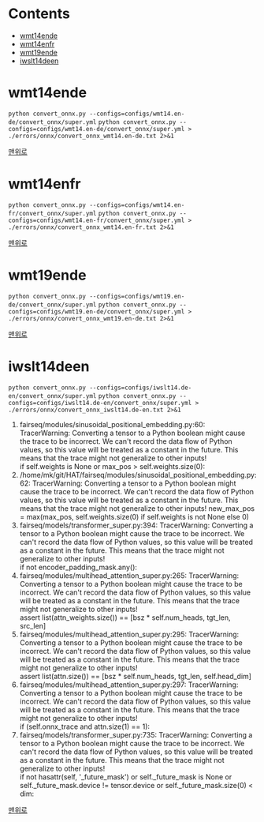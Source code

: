 # Contents
* [wmt14ende](#wmt14ende)
* [wmt14enfr](#wmt14enfr)
* [wmt19ende](#wmt19ende)
* [iwslt14deen](#iwslt14deen)

# wmt14ende
`python convert_onnx.py --configs=configs/wmt14.en-de/convert_onnx/super.yml`
`python convert_onnx.py --configs=configs/wmt14.en-de/convert_onnx/super.yml > ./errors/onnx/convert_onnx_wmt14.en-de.txt 2>&1`
    
[맨위로](#contents)
    
# wmt14enfr
`python convert_onnx.py --configs=configs/wmt14.en-fr/convert_onnx/super.yml`
`python convert_onnx.py --configs=configs/wmt14.en-fr/convert_onnx/super.yml > ./errors/onnx/convert_onnx_wmt14.en-fr.txt 2>&1`

[맨위로](#contents)
    
# wmt19ende
`python convert_onnx.py --configs=configs/wmt19.en-de/convert_onnx/super.yml`
`python convert_onnx.py --configs=configs/wmt19.en-de/convert_onnx/super.yml > ./errors/onnx/convert_onnx_wmt19.en-de.txt 2>&1`

    
[맨위로](#contents)
    
# iwslt14deen
`python convert_onnx.py --configs=configs/iwslt14.de-en/convert_onnx/super.yml`
`python convert_onnx.py --configs=configs/iwslt14.de-en/convert_onnx/super.yml > ./errors/onnx/convert_onnx_iwslt14.de-en.txt 2>&1`

1. fairseq/modules/sinusoidal_positional_embedding.py:60: TracerWarning: Converting a tensor to a Python boolean might cause the trace to be incorrect. We can't record the data flow of Python values, so this value will be treated as a constant in the future. This means that the trace might not generalize to other inputs!  
  if self.weights is None or max_pos > self.weights.size(0):  
2. /home/mk/git/HAT/fairseq/modules/sinusoidal_positional_embedding.py:62: TracerWarning: Converting a tensor to a Python boolean might cause the trace to be incorrect. We can't record the data flow of Python values, so this value will be treated as a constant in the future. This means that the trace might not generalize to other inputs!
  new_max_pos = max(max_pos, self.weights.size(0) if self.weights is not None else 0)  
3. fairseq/models/transformer_super.py:394: TracerWarning: Converting a tensor to a Python boolean might cause the trace to be incorrect. We can't record the data flow of Python values, so this value will be treated as a constant in the future. This means that the trace might not generalize to other inputs!  
  if not encoder_padding_mask.any():  
4. fairseq/modules/multihead_attention_super.py:265: TracerWarning: Converting a tensor to a Python boolean might cause the trace to be incorrect. We can't record the data flow of Python values, so this value will be treated as a constant in the future. This means that the trace might not generalize to other inputs!  
  assert list(attn_weights.size()) == [bsz * self.num_heads, tgt_len, src_len]  
5. fairseq/modules/multihead_attention_super.py:295: TracerWarning: Converting a tensor to a Python boolean might cause the trace to be incorrect. We can't record the data flow of Python values, so this value will be treated as a constant in the future. This means that the trace might not generalize to other inputs!  
  assert list(attn.size()) == [bsz * self.num_heads, tgt_len, self.head_dim]  
6. fairseq/modules/multihead_attention_super.py:297: TracerWarning: Converting a tensor to a Python boolean might cause the trace to be incorrect. We can't record the data flow of Python values, so this value will be treated as a constant in the future. This means that the trace might not generalize to other inputs!  
  if (self.onnx_trace and attn.size(1) == 1):  
7. fairseq/models/transformer_super.py:735: TracerWarning: Converting a tensor to a Python boolean might cause the trace to be incorrect. We can't record the data flow of Python values, so this value will be treated as a constant in the future. This means that the trace might not generalize to other inputs!  
  if not hasattr(self, '_future_mask') or self._future_mask is None or self._future_mask.device != tensor.device or self._future_mask.size(0) < dim:  

      
[맨위로](#contents)
    